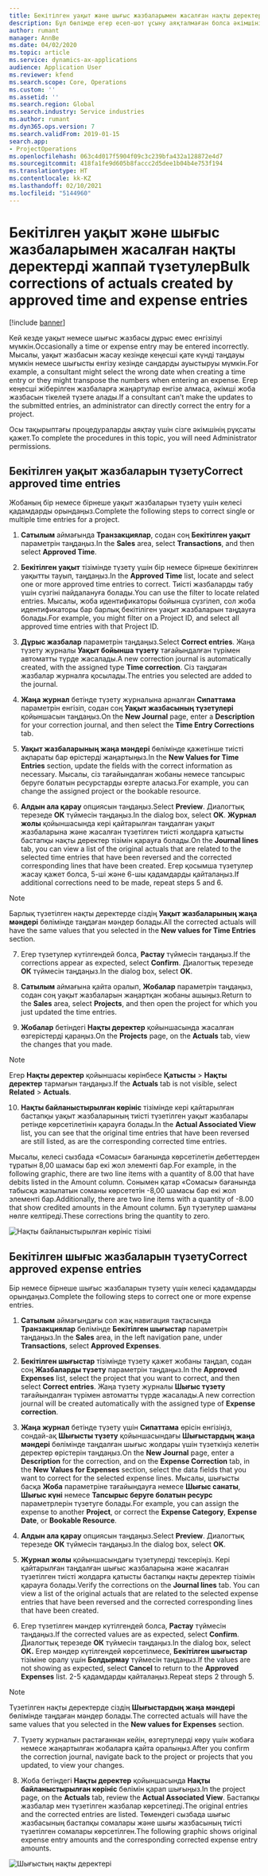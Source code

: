 ```yaml
---
title: Бекітілген уақыт және шығыс жазбаларымен жасалған нақты деректерді жаппай түзетулер
description: Бұл бөлімде егер есеп-шот ұсыну аяқталмаған болса әкімшінің бұған дейін бекітілген уақыт немесе шығыс жазбаларына бірлі-жарым немесе жаппай түзетулер енгізуі жөнінде түсінік беріледі.
author: rumant
manager: AnnBe
ms.date: 04/02/2020
ms.topic: article
ms.service: dynamics-ax-applications
audience: Application User
ms.reviewer: kfend
ms.search.scope: Core, Operations
ms.custom: ''
ms.assetid: ''
ms.search.region: Global
ms.search.industry: Service industries
ms.author: rumant
ms.dyn365.ops.version: 7
ms.search.validFrom: 2019-01-15
search.app:
- ProjectOperations
ms.openlocfilehash: 063c4d017f5904f09c3c239bfa432a128872e4d7
ms.sourcegitcommit: 418fa1fe9d605b8faccc2d5dee1b04b4e753f194
ms.translationtype: HT
ms.contentlocale: kk-KZ
ms.lasthandoff: 02/10/2021
ms.locfileid: "5144960"
---
```

# <a name="bulk-corrections-of-actuals-created-by-approved-time-and-expense-entries"></a><span data-ttu-id="69b7e-103">Бекітілген уақыт және шығыс жазбаларымен жасалған нақты деректерді жаппай түзетулер</span><span class="sxs-lookup"><span data-stu-id="69b7e-103">Bulk corrections of actuals created by approved time and expense entries</span></span>

[!include [banner](../includes/psa-now-project-operations.md)]

<span data-ttu-id="69b7e-104">Кей кезде уақыт немесе шығыс жазбасы дұрыс емес енгізілуі мүмкін.</span><span class="sxs-lookup"><span data-stu-id="69b7e-104">Occasionally a time or expense entry may be entered incorrectly.</span></span> <span data-ttu-id="69b7e-105">Мысалы, уақыт жазбасын жасау кезінде кеңесші қате күнді таңдауы мүмкін немесе шығысты енгізу кезінде сандарды ауыстыруы мүмкін.</span><span class="sxs-lookup"><span data-stu-id="69b7e-105">For example, a consultant might select the wrong date when creating a time entry or they might transpose the numbers when entering an expense.</span></span> <span data-ttu-id="69b7e-106">Егер кеңесші жіберілген жазбаларға жаңартулар енгізе алмаса, әкімші жоба жазбасын тікелей түзете алады.</span><span class="sxs-lookup"><span data-stu-id="69b7e-106">If a consultant can’t make the updates to the submitted entries, an administrator can directly correct the entry for a project.</span></span>

<span data-ttu-id="69b7e-107">Осы тақырыптағы процедураларды аяқтау үшін сізге әкімшінің рұқсаты қажет.</span><span class="sxs-lookup"><span data-stu-id="69b7e-107">To complete the procedures in this topic, you will need Administrator permissions.</span></span>

## <a name="correct-approved-time-entries"></a><span data-ttu-id="69b7e-108">Бекітілген уақыт жазбаларын түзету</span><span class="sxs-lookup"><span data-stu-id="69b7e-108">Correct approved time entries</span></span>     

<span data-ttu-id="69b7e-109">Жобаның бір немесе бірнеше уақыт жазбаларын түзету үшін келесі қадамдарды орындаңыз.</span><span class="sxs-lookup"><span data-stu-id="69b7e-109">Complete the following steps to correct single or multiple time entries for a project.</span></span>

1. <span data-ttu-id="69b7e-110">**Сатылым** аймағында **Транзакциялар**, содан соң **Бекітілген уақыт** параметрін таңдаңыз.</span><span class="sxs-lookup"><span data-stu-id="69b7e-110">In the **Sales** area, select **Transactions**, and then select **Approved Time**.</span></span> 

2. <span data-ttu-id="69b7e-111">**Бекітілген уақыт** тізімінде түзету үшін бір немесе бірнеше бекітілген уақытты тауып, таңдаңыз.</span><span class="sxs-lookup"><span data-stu-id="69b7e-111">In the **Approved Time** list, locate and select one or more approved time entries to correct.</span></span> <span data-ttu-id="69b7e-112">Тиісті жазбаларды табу үшін сүзгіні пайдалануға болады.</span><span class="sxs-lookup"><span data-stu-id="69b7e-112">You can use the filter to locate related entries.</span></span> <span data-ttu-id="69b7e-113">Мысалы, жоба идентификаторы бойынша сүзгілеп, сол жоба идентификаторы бар барлық бекітіліген уақыт жазбаларын таңдауға болады.</span><span class="sxs-lookup"><span data-stu-id="69b7e-113">For example, you might filter on a Project ID, and select all approved time entries with that Project ID.</span></span>

3. <span data-ttu-id="69b7e-114">**Дұрыс жазбалар** параметрін таңдаңыз.</span><span class="sxs-lookup"><span data-stu-id="69b7e-114">Select **Correct entries**.</span></span> <span data-ttu-id="69b7e-115">Жаңа түзету журналы **Уақыт бойынша түзету** тағайындалған түрімен автоматты түрде жасалады.</span><span class="sxs-lookup"><span data-stu-id="69b7e-115">A new correction journal is automatically created, with the assigned type **Time correction**.</span></span> <span data-ttu-id="69b7e-116">Сіз таңдаған жазбалар журналға қосылады.</span><span class="sxs-lookup"><span data-stu-id="69b7e-116">The entries you selected are added to the journal.</span></span> 

4. <span data-ttu-id="69b7e-117">**Жаңа журнал** бетінде түзету журналына арналған **Сипаттама** параметрін енгізіп, содан соң **Уақыт жазбасының түзетулері** қойыншасын таңдаңыз.</span><span class="sxs-lookup"><span data-stu-id="69b7e-117">On the **New Journal** page, enter a **Description** for your correction journal, and then select the **Time Entry Corrections** tab.</span></span>  
5. <span data-ttu-id="69b7e-118">**Уақыт жазбаларының жаңа мәндері** бөлімінде қажетінше тиісті ақпараты бар өрістерді жаңартыңыз.</span><span class="sxs-lookup"><span data-stu-id="69b7e-118">In the **New Values for Time Entries** section, update the fields with the correct information as necessary.</span></span> <span data-ttu-id="69b7e-119">Мысалы, сіз тағайындалған жобаны немесе тапсырыс беруге болатын ресурстарды өзгерте аласыз.</span><span class="sxs-lookup"><span data-stu-id="69b7e-119">For example, you can change the assigned project or the bookable resource.</span></span>

6. <span data-ttu-id="69b7e-120">**Алдын ала қарау** опциясын таңдаңыз.</span><span class="sxs-lookup"><span data-stu-id="69b7e-120">Select **Preview**.</span></span> <span data-ttu-id="69b7e-121">Диалогтық терезеде **ОК** түймесін таңдаңыз.</span><span class="sxs-lookup"><span data-stu-id="69b7e-121">In the dialog box, select **OK**.</span></span> <span data-ttu-id="69b7e-122">**Журнал жолы** қойыншасында кері қайтарылған таңдалған уақыт жазбаларына және жасалған түзетілген тиісті жолдарға қатысты бастапқы нақты деректер тізімін қарауға болады.</span><span class="sxs-lookup"><span data-stu-id="69b7e-122">On the **Journal lines** tab, you can view a list of the original actuals that are related to the selected time entries that have been reversed and the corrected corresponding lines that have been created.</span></span> <span data-ttu-id="69b7e-123">Егер қосымша түзетулер жасау қажет болса, 5-ші және 6-шы қадамдарды қайталаңыз.</span><span class="sxs-lookup"><span data-stu-id="69b7e-123">If additional corrections need to be made, repeat steps 5 and 6.</span></span> 

> [!NOTE]
> <span data-ttu-id="69b7e-124">Барлық түзетілген нақты деректерде сіздің **Уақыт жазбаларының жаңа мәндері** бөлімінде таңдаған мәндер болады.</span><span class="sxs-lookup"><span data-stu-id="69b7e-124">All the corrected actuals will have the same values that you selected in the **New values for Time Entries** section.</span></span>

7. <span data-ttu-id="69b7e-125">Егер түзетулер күтілгендей болса, **Растау** түймесін таңдаңыз.</span><span class="sxs-lookup"><span data-stu-id="69b7e-125">If the corrections appear as expected, select **Confirm**.</span></span> <span data-ttu-id="69b7e-126">Диалогтық терезеде **ОК** түймесін таңдаңыз.</span><span class="sxs-lookup"><span data-stu-id="69b7e-126">In the dialog box, select **OK**.</span></span>

8. <span data-ttu-id="69b7e-127">**Сатылым** аймағына қайта оралып, **Жобалар** параметрін таңдаңыз, содан соң уақыт жазбаларын жаңартқан жобаны ашыңыз.</span><span class="sxs-lookup"><span data-stu-id="69b7e-127">Return to the **Sales** area, select **Projects**, and then open the project for which you just updated the time entries.</span></span> 

9. <span data-ttu-id="69b7e-128">**Жобалар** бетіндегі **Нақты деректер** қойыншасында жасалған өзгерістерді қараңыз.</span><span class="sxs-lookup"><span data-stu-id="69b7e-128">On the **Projects** page, on the **Actuals** tab, view the changes that you made.</span></span> 

> [!NOTE]
> <span data-ttu-id="69b7e-129">Егер **Нақты деректер** қойыншасы көрінбесе **Қатысты** > **Нақты деректер** тармағын таңдаңыз.</span><span class="sxs-lookup"><span data-stu-id="69b7e-129">If the **Actuals** tab is not visible, select **Related** > **Actuals**.</span></span>  

10. <span data-ttu-id="69b7e-130">**Нақты байланыстырылған көрініс** тізімінде кері қайтарылған бастапқы уақыт жазбаларының тиісті түзетілген уақыт жазбалары ретінде көрсетілетінін қарауға болады.</span><span class="sxs-lookup"><span data-stu-id="69b7e-130">In the **Actual Associated View** list, you can see that the original time entries that have been reversed are still listed, as are the corresponding corrected time entries.</span></span> 

<span data-ttu-id="69b7e-131">Мысалы, келесі сызбада «Сомасы» бағанында көрсетілетін дебеттерден тұратын 8,00 шамасы бар екі жол элементі бар.</span><span class="sxs-lookup"><span data-stu-id="69b7e-131">For example, in the following graphic, there are two line items with a quantity of 8.00 that have debits listed in the Amount column.</span></span> <span data-ttu-id="69b7e-132">Сонымен қатар «Сомасы» бағанында табысқа жазылатын соманы көрсететін -8,00 шамасы бар екі жол элементі бар.</span><span class="sxs-lookup"><span data-stu-id="69b7e-132">Additionally, there are two line items with a quantity of -8.00 that show credited amounts in the Amount column.</span></span> <span data-ttu-id="69b7e-133">Бұл түзетулер шаманы нөлге келтіреді.</span><span class="sxs-lookup"><span data-stu-id="69b7e-133">These corrections bring the quantity to zero.</span></span>

![Нақты байланыстырылған көрініс тізімі](https://github.com/MicrosoftDocs/dynamics-365-customer-engagement-pr/blob/bulk-corrections-actuals-created-by-approved-time-expense-entries.md/time-actuals.png)
 
## <a name="correct-approved-expense-entries"></a><span data-ttu-id="69b7e-135">Бекітілген шығыс жазбаларын түзету</span><span class="sxs-lookup"><span data-stu-id="69b7e-135">Correct approved expense entries</span></span>

<span data-ttu-id="69b7e-136">Бір немесе бірнеше шығыс жазбаларын түзету үшін келесі қадамдарды орындаңыз.</span><span class="sxs-lookup"><span data-stu-id="69b7e-136">Complete the following steps to correct one or more expense entries.</span></span> 

1. <span data-ttu-id="69b7e-137">**Сатылым** аймағындағы сол жақ навигация тақтасында **Транзакциялар** бөлімінде **Бекітілген шығыстар** параметрін таңдаңыз.</span><span class="sxs-lookup"><span data-stu-id="69b7e-137">In the **Sales** area, in the left navigation pane, under **Transactions**, select **Approved Expenses**.</span></span>

2. <span data-ttu-id="69b7e-138">**Бекітілген шығыстар** тізімінде түзету қажет жобаны таңдап, содан соң **Жазбаларды түзету** параметрін таңдаңыз.</span><span class="sxs-lookup"><span data-stu-id="69b7e-138">In the **Approved Expenses** list, select the project that you want to correct, and then select **Correct entries**.</span></span> <span data-ttu-id="69b7e-139">Жаңа түзету журналы **Шығыс түзету** тағайындалған түрімен автоматты түрде жасалады.</span><span class="sxs-lookup"><span data-stu-id="69b7e-139">A new correction journal will be created automatically with the assigned type of **Expense correction**.</span></span> 

3. <span data-ttu-id="69b7e-140">**Жаңа журнал** бетінде түзету үшін **Сипаттама** өрісін енгізіңіз, сондай-ақ **Шығысты түзету** қойыншасындағы **Шығыстардың жаңа мәндері** бөлімінде таңдалған шығыс жолдары үшін түзеткіңіз келетін деректер өрістерін таңдаңыз.</span><span class="sxs-lookup"><span data-stu-id="69b7e-140">On the **New Journal** page, enter a **Description** for the correction, and on the **Expense Correction** tab, in the **New Values for Expenses** section, select the data fields that you want to correct for the selected expense lines.</span></span> <span data-ttu-id="69b7e-141">Мысалы, шығысты басқа **Жоба** параметріне тағайындауға немесе **Шығыс санаты**, **Шығыс күні** немесе **Тапсырыс беруге болатын ресурс** параметрлерін түзетуге болады.</span><span class="sxs-lookup"><span data-stu-id="69b7e-141">For example, you can assign the expense to another **Project**, or correct the **Expense Category**, **Expense Date**, or **Bookable Resource**.</span></span>

4. <span data-ttu-id="69b7e-142">**Алдын ала қарау** опциясын таңдаңыз.</span><span class="sxs-lookup"><span data-stu-id="69b7e-142">Select **Preview**.</span></span> <span data-ttu-id="69b7e-143">Диалогтық терезеде **ОК** түймесін таңдаңыз.</span><span class="sxs-lookup"><span data-stu-id="69b7e-143">In the dialog box, select **OK**.</span></span> 

5. <span data-ttu-id="69b7e-144">**Журнал жолы** қойыншасындағы түзетулерді тексеріңіз. Кері қайтарылған таңдалған шығыс жазбаларына және жасалған түзетілген тиісті жолдарға қатысты бастапқы нақты деректер тізімін қарауға болады.</span><span class="sxs-lookup"><span data-stu-id="69b7e-144">Verify the corrections on the **Journal lines** tab. You can view a list of the original actuals that are related to the selected expense entries that have been reversed and the corrected corresponding lines that have been created.</span></span>

6. <span data-ttu-id="69b7e-145">Егер түзетілген мәндер күтілгендей болса, **Растау** түймесін таңдаңыз.</span><span class="sxs-lookup"><span data-stu-id="69b7e-145">If the corrected values are as expected, select **Confirm**.</span></span> <span data-ttu-id="69b7e-146">Диалогтық терезеде **ОК** түймесін таңдаңыз.</span><span class="sxs-lookup"><span data-stu-id="69b7e-146">In the dialog box, select **OK.**</span></span> <span data-ttu-id="69b7e-147">Егер мәндер күтілгендей көрсетілмесе, **Бекітілген шығыстар** тізіміне оралу үшін **Болдырмау** түймесін таңдаңыз.</span><span class="sxs-lookup"><span data-stu-id="69b7e-147">If the values are not showing as expected, select **Cancel** to return to the **Approved Expenses** list.</span></span> <span data-ttu-id="69b7e-148">2-5 қадамдарды қайталаңыз.</span><span class="sxs-lookup"><span data-stu-id="69b7e-148">Repeat steps 2 through 5.</span></span> 

> [!NOTE]
> <span data-ttu-id="69b7e-149">Түзетілген нақты деректерде сіздің **Шығыстардың жаңа мәндері** бөлімінде таңдаған мәндер болады.</span><span class="sxs-lookup"><span data-stu-id="69b7e-149">The corrected actuals will have the same values that you selected in the **New values for Expenses** section.</span></span>

7. <span data-ttu-id="69b7e-150">Түзету журналын растағаннан кейін, өзгертулерді көру үшін жобаға немесе жаңартылған жобаларға қайта оралыңыз.</span><span class="sxs-lookup"><span data-stu-id="69b7e-150">After you confirm the correction journal, navigate back to the project or projects that you updated, to view your changes.</span></span>  

8. <span data-ttu-id="69b7e-151">Жоба бетіндегі **Нақты деректер** қойыншасында **Нақты байланыстырылған көрініс** бөлімін қарап шығыңыз.</span><span class="sxs-lookup"><span data-stu-id="69b7e-151">In the project page, on the **Actuals** tab, review the **Actual Associated View**.</span></span> <span data-ttu-id="69b7e-152">Бастапқы жазбалар мен түзетілген жазбалар көрсетіледі.</span><span class="sxs-lookup"><span data-stu-id="69b7e-152">The original entries and the corrected entries are listed.</span></span> <span data-ttu-id="69b7e-153">Төмендегі сызбада шығыс жазбасының бастапқы сомалары және шығы жазбасының тиісті түзетілген сомалары көрсетілген.</span><span class="sxs-lookup"><span data-stu-id="69b7e-153">The following graphic shows original expense entry amounts and the corresponding corrected expense entry amounts.</span></span> 

![Шығыстың нақты деректері](https://user-images.githubusercontent.com/60806505/77122219-4cd52900-69fa-11ea-8349-ccd2ffebf640.png)
